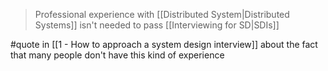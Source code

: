 > Professional experience with [[Distributed System|Distributed Systems]] isn't needed to pass [[Interviewing for SD|SDIs]]

#quote in [[1 - How to approach a system design interview]] about the fact that many people don't have this kind of experience